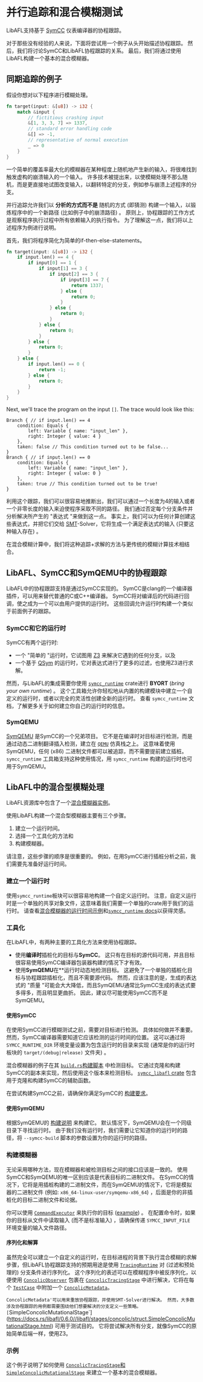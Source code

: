 # 并行追踪和混合模糊测试

LibAFL支持基于 [SymCC](https://github.com/eurecom-s3/symcc) 仪表编译器的协程跟踪。

对于那些没有经验的人来说，下面将尝试用一个例子从头开始描述协程跟踪。
然后，我们将讨论SymCC和LibAFL协程跟踪的关系。
最后，我们将通过使用LibAFL构建一个基本的混合模糊器。

## 同期追踪的例子

假设你想对以下程序进行模糊处理。

```rust
fn target(input: &[u8]) -> i32 {
    match &input {
        // fictitious crashing input
        &[1, 3, 3, 7] => 1337,
        // standard error handling code
        &[] => -1,
        // representative of normal execution
        _ => 0 
    }
}
```

一个简单的覆盖率最大化的模糊器在某种程度上随机地产生新的输入，将很难找到触发虚构的崩溃输入的一个输入。
许多技术被提出来，以使模糊处理不那么随机，而是更直接地试图改变输入，以翻转特定的分支，例如参与崩溃上述程序的分支。

并行追踪允许我们以 **分析的方式而不是** 随机的方式 (即猜测) 构建一个输入，以锻炼程序中的一个新路径 (比如例子中的崩溃路径) 。
原则上，协程跟踪的工作方式是观察程序执行过程中所有依赖输入的执行指令。
为了理解这一点，我们将以上述程序为例进行说明。

首先，我们将程序简化为简单的if-then-else-statements。

```rust
fn target(input: &[u8]) -> i32 {
    if input.len() == 4 {
        if input[0] == 1 {
            if input[1] == 3 {
                if input[2] == 3 {
                    if input[3] == 7 {
                        return 1337;
                    } else {
                        return 0;
                    }
                } else {
                    return 0;
                }
            } else {
                return 0;
            }
        } else {
            return 0;
        }
    } else {
        if input.len() == 0 {
            return -1;
        } else {
            return 0;
        }
    }
}
```
Next, we'll trace the program on the input `[]`.
The trace would look like this:
```rust,ignore
Branch { // if input.len() == 4
    condition: Equals { 
        left: Variable { name: "input_len" }, 
        right: Integer { value: 4 } 
    }, 
    taken: false // This condition turned out to be false...
}
Branch { // if input.len() == 0
    condition: Equals { 
        left: Variable { name: "input_len" }, 
        right: Integer { value: 0 } 
    }, 
    taken: true // This condition turned out to be true!
}
```

利用这个跟踪，我们可以很容易地推断出，我们可以通过一个长度为4的输入或者一个非零长度的输入来迫使程序采取不同的路径。
我们通过否定每个分支条件并分析解决所产生的 "表达式 "来做到这一点。
事实上，我们可以为任何计算创建这些表达式，并把它们交给 [SMT](https://en.wikipedia.org/wiki/Satisfiability_modulo_theories)-Solver，它将生成一个满足表达式的输入 (只要这种输入存在) 。

在混合模糊计算中，我们将这种追踪+求解的方法与更传统的模糊计算技术相结合。

## LibAFL、SymCC和SymQEMU中的协程跟踪

LibAFL中的协程跟踪支持是通过SymCC实现的。
SymCC是clang的一个编译器插件，可以用来替代普通的C或C++编译器。
SymCC将对编译后的代码进行回调，使之成为一个可以由用户提供的运行时。
这些回调允许运行时构建一个类似于前面例子的跟踪。

### SymCC和它的运行时

SymCC有两个运行时:

 * 一个 "简单的 "运行时，它试图用 [Z3](https://github.com/Z3Prover/z3/wiki) 来解决它遇到的任何分支，以及
 * 一个基于 [QSym](https://github.com/sslab-gatech/qsym) 的运行时，它对表达式进行了更多的过滤，也使用Z3进行求解。

然而，与LibAFL的集成需要你使用 [`symcc_runtime`](https://docs.rs/symcc_runtime/0.1/symcc_runtime) crate进行 **BYORT** (_bring your own runtime_) 。
这个工具箱允许你轻松地从内置的构建模块中建立一个自定义的运行时，或者以完全的灵活性创建全新的运行时。
查看 `symcc_runtime` 文档，了解更多关于如何建立你自己的运行时的信息。

### SymQEMU

[SymQEMU](https://github.com/eurecom-s3/symqemu) 是SymCC的一个兄弟项目。
它不是在编译时对目标进行检测，而是通过动态二进制翻译插入检测，建立在 [`QEMU`](https://www.qemu.org) 仿真栈之上。
这意味着使用SymQEMU，任何 (x86) 二进制文件都可以被追踪，而不需要提前建立插桩。
`symcc_runtime` 工具箱支持这种使用情况，用 `symcc_runtime` 构建的运行时也可用于SymQEMU。

## LibAFL中的混合型模糊处理

LibAFL资源库中包含了一个[混合模糊器实例](https://github.com/AFLplusplus/LibAFL/tree/main/fuzzers/libfuzzer_stb_image_concolic)。

使用LibAFL构建一个混合型模糊器主要有三个步骤。
1. 建立一个运行时间。
2. 选择一个工具化的方法和
3. 构建模糊器。

请注意，这些步骤的顺序是很重要的。
例如，在用SymCC进行插桩分析之前，我们需要先准备好运行时间。

### 建立一个运行时
使用`symcc_runtime`板块可以很容易地构建一个自定义运行时。
注意，自定义运行时是一个单独的共享对象文件，这意味着我们需要一个单独的crate用于我们的运行时。
请查看[混合模糊器的运行时间示例](https://github.com/AFLplusplus/LibAFL/tree/main/fuzzers/libfuzzer_stb_image_concolic/runtime)和[`symcc_runtime` docs](https://docs.rs/symcc_runtime/0.1/symcc_runtime)以获得灵感。

### 工具化

在LibAFL中，有两种主要的工具化方法来使用协程跟踪。

* 使用**编译时**插桩化的目标与**SymCC**。
这只有在目标的源代码可用，并且目标很容易使用SymCC编译器包装器构建的情况下才有效。
* 使用**SymQEMU**在**运行时动态地检测目标。
这避免了一个单独的插桩化目标与协程跟踪插桩化，而且不需要源代码。
然而，应该注意的是，生成的表达式的 "质量 "可能会大大降低，而且SymQEMU通常比SymCC生成的表达式要多得多，而且明显更曲折。
因此，建议尽可能使用SymCC而不是SymQEMU。

#### 使用SymCC

在使用SymCC进行模糊测试之前，需要对目标进行检测。
具体如何做并不重要。
然而，SymCC编译器需要知道它应该检测的运行时间的位置。
这可以通过将 `SYMCC_RUNTIME_DIR` 环境变量设置为包含运行时的目录来实现 (通常是你的运行时板块的 `target/(debug|release)` 文件夹) 。

混合模糊器的例子在其 [`build.rs`构建脚本](https://github.com/AFLplusplus/LibAFL/blob/main/fuzzers/libfuzzer_stb_image_concolic/fuzzer/build.rs#L50) 中检测目标。
它通过克隆和构建SymCC的副本来实现，然后使用这个版本来检测目标。
[`symcc_libafl` crate](https://docs.rs/symcc_libafl) 包含用于克隆和构建SymCC的辅助函数。

在尝试构建SymCC之前，请确保你满足SymCC的 [构建要求](https://github.com/eurecom-s3/symcc#readme)。

#### 使用SymQEMU

根据SymQEMU的 [构建说明](https://github.com/eurecom-s3/symqemu#readme) 来构建它。
默认情况下，SymQEMU会在一个同级目录下寻找运行时。
由于我们没有运行时，我们需要让它知道你的运行时的路径，将 `--symcc-build` 脚本的参数设置为你的运行时的路径。

### 构建模糊器

无论采用哪种方法，现在模糊器和被检测目标之间的接口应该是一致的。
使用SymCC和SymQEMU的唯一区别应该是代表目标的二进制文件。
在SymCC的情况下，它将是用插桩构建的二进制文件，而在SymQEMU的情况下，它将是模拟器的二进制文件 (例如: `x86_64-linux-user/symqemu-x86_64`) ，后面是你的非插桩化的目标二进制文件和论据。

你可以使用 [`CommandExecutor`](https://docs.rs/libafl/0.6.0/libafl/executors/command/struct.CommandExecutor.html) 来执行你的目标 ([example](https://github.com/AFLplusplus/LibAFL/blob/main/fuzzers/libfuzzer_stb_image_concolic/fuzzer/src/main.rs#L244)) 。
在配置命令时，如果你的目标从文件中读取输入 (而不是标准输入) ，请确保传递 `SYMCC_INPUT_FILE` 环境变量的输入文件路径。

#### 序列化和解算

虽然完全可以建立一个自定义的运行时，在目标进程的背景下执行混合模糊的求解步骤，但LibAFL协程跟踪支持的预期用途是使用 [`TracingRuntime`](https://docs.rs/symcc_runtime/0.1/symcc_runtime/tracing/struct.TracingRuntime.html) 对 (过滤和预处理的) 分支条件进行序列化。
这个序列化的表述可以在模糊程序中被反序列化，以便使用 [`ConcolicObserver`](https://docs.rs/libafl/0.6.0/libafl/observers/concolic/struct.ConcolicObserver.html) 包裹在 [`ConcolicTracingStage`](https://docs.rs/libafl/0.6.0/libafl/stages/concolic/struct.ConcolicTracingStage.html) 中进行解决，它将在每个 [`TestCase`](https://docs.rs/libafl/0.6.0/libafl/corpus/testcase/struct.Testcase.html) 中附加一个 [`ConcolicMetadata`](https://docs.rs/libafl/0.6.0/libafl/observers/concolic/struct.ConcolicMetadata.html)。

`ConcolicMetadata'可以用来重放协程跟踪，并使用SMT-Solver进行解决。
然而，大多数涉及协程跟踪的用例都需要围绕他们想要解决的分支定义一些策略。
[`SimpleConcolicMutationalStage`](https://docs.rs/libafl/0.6.0//libafl/stages/concolic/struct.SimpleConcolicMutationalStage.html) 可用于测试目的。
它将尝试解决所有分支，就像SymCC的原始简单后端一样，使用Z3。

### 示例

这个例子说明了如何使用 [`ConcolicTracingStage`和`SimpleConcolicMutationalStage`](https://github.com/AFLplusplus/LibAFL/blob/main/fuzzers/libfuzzer_stb_image_concolic/fuzzer/src/main.rs#L203) 来建立一个基本的混合模糊器。


